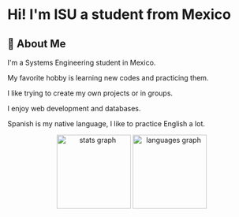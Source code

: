 # Hi! I'm ISU a student from Mexico


## 🚀 About Me
I'm a Systems Engineering student in Mexico.

My favorite hobby is learning new codes and practicing them.

I like trying to create my own projects or in groups.

I enjoy web development and databases.

Spanish is my native language, I like to practice English a lot.

<!---
Isu-682/Isu-682 is a ✨ special ✨ repository because its `README.md` (this file) appears on your GitHub profile.
You can click the Preview link to take a look at your changes.
--->

<div align="center">
  <img src="https://github-readme-stats.vercel.app/api?username=Isu-682&hide_title=false&hide_rank=false&show_icons=true&include_all_commits=true&count_private=true&disable_animations=false&theme=dracula&locale=en&hide_border=false" height="150" alt="stats graph"  />
  <img src="https://github-readme-stats.vercel.app/api/top-langs?username=Isu-682&locale=en&hide_title=false&layout=compact&card_width=320&langs_count=5&theme=dracula&hide_border=false" height="150" alt="languages graph"  />
</div>
<!--
<img src="https://github-readme-stats.vercel.app/api?username=Isu-682&theme=radical&show_icons=true&hide_border=true&count_private=true" alt="Isu-682's GitHub Stats" />
<img src="https://github-readme-stats.vercel.app/api/top-langs/?username=Isu-682&theme=radical&show_icons=true&hide_border=true&layout=compact" alt="Isu-682's GitHub Stats" />
-->
